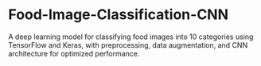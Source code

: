 # Food-Image-Classification-CNN
A deep learning model for classifying food images into 10 categories using TensorFlow and Keras, with preprocessing, data augmentation, and CNN architecture for optimized performance.
